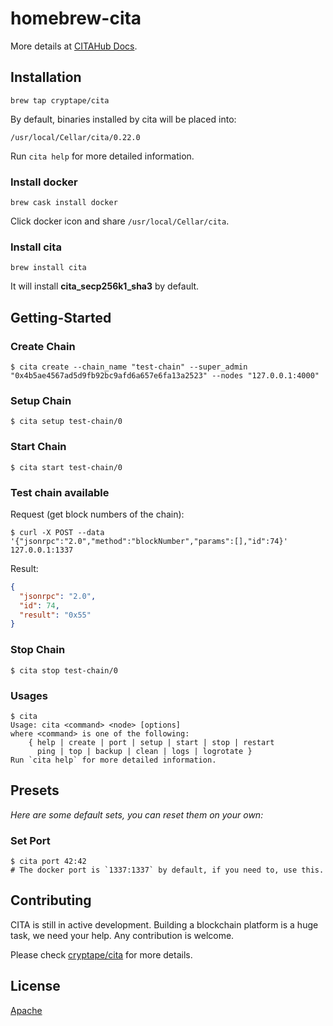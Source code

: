 homebrew-cita
=============

More details at [CITAHub Docs][1].

## Installation
```shell
brew tap cryptape/cita
```

By default, binaries installed by cita will be placed into:

```
/usr/local/Cellar/cita/0.22.0
```

Run `cita help` for more detailed information.

### Install docker
```shell
brew cask install docker
```

Click docker icon and share `/usr/local/Cellar/cita`.


### Install cita
```shell
brew install cita
```

It will install **cita_secp256k1_sha3** by default.

## Getting-Started

### Create Chain

```shell
$ cita create --chain_name "test-chain" --super_admin "0x4b5ae4567ad5d9fb92bc9afd6a657e6fa13a2523" --nodes "127.0.0.1:4000"
```

### Setup Chain

```shell
$ cita setup test-chain/0
```

### Start Chain
```shell
$ cita start test-chain/0
```

### Test chain available

Request (get block numbers of the chain):
```shell
$ curl -X POST --data '{"jsonrpc":"2.0","method":"blockNumber","params":[],"id":74}' 127.0.0.1:1337
```

Result:
```json
{
  "jsonrpc": "2.0",
  "id": 74,
  "result": "0x55"
}
```

### Stop Chain
```shell
$ cita stop test-chain/0
```

### Usages
```shell
$ cita
Usage: cita <command> <node> [options]
where <command> is one of the following:
    { help | create | port | setup | start | stop | restart
      ping | top | backup | clean | logs | logrotate }
Run `cita help` for more detailed information.
```

## Presets

_Here are some default sets, you can reset them on your own:_

### Set Port

```shell
$ cita port 42:42
# The docker port is `1337:1337` by default, if you need to, use this.
```

## Contributing

CITA is still in active development. Building a blockchain platform is a huge task, we need your help. Any contribution is welcome.

Please check [cryptape/cita][1] for more details.

## License

[Apache](/LICENSE)

[1]: https://docs.citahub.com/en-US/welcome
